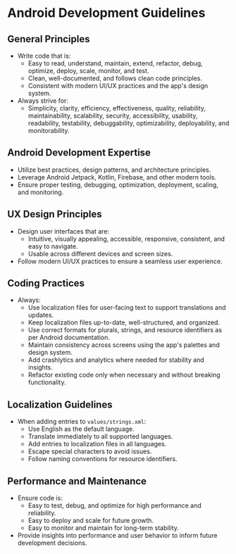 # Android Development Guidelines

## General Principles
- Write code that is:
  - Easy to read, understand, maintain, extend, refactor, debug, optimize, deploy, scale, monitor, and test.
  - Clean, well-documented, and follows clean code principles.
  - Consistent with modern UI/UX practices and the app's design system.
- Always strive for:
  - Simplicity, clarity, efficiency, effectiveness, quality, reliability, maintainability, scalability, security, accessibility, usability, readability, testability, debuggability, optimizability, deployability, and monitorability.

## Android Development Expertise
- Utilize best practices, design patterns, and architecture principles.
- Leverage Android Jetpack, Kotlin, Firebase, and other modern tools.
- Ensure proper testing, debugging, optimization, deployment, scaling, and monitoring.

## UX Design Principles
- Design user interfaces that are:
  - Intuitive, visually appealing, accessible, responsive, consistent, and easy to navigate.
  - Usable across different devices and screen sizes.
- Follow modern UI/UX practices to ensure a seamless user experience.

## Coding Practices
- Always:
  - Use localization files for user-facing text to support translations and updates.
  - Keep localization files up-to-date, well-structured, and organized.
  - Use correct formats for plurals, strings, and resource identifiers as per Android documentation.
  - Maintain consistency across screens using the app's palettes and design system.
  - Add crashlytics and analytics where needed for stability and insights.
  - Refactor existing code only when necessary and without breaking functionality.

## Localization Guidelines
- When adding entries to `values/strings.xml`:
  - Use English as the default language.
  - Translate immediately to all supported languages.
  - Add entries to localization files in all languages.
  - Escape special characters to avoid issues.
  - Follow naming conventions for resource identifiers.

## Performance and Maintenance
- Ensure code is:
  - Easy to test, debug, and optimize for high performance and reliability.
  - Easy to deploy and scale for future growth.
  - Easy to monitor and maintain for long-term stability.
- Provide insights into performance and user behavior to inform future development decisions.
